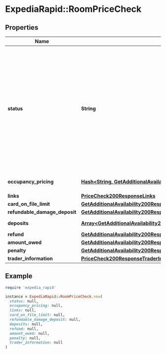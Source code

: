# ExpediaRapid::RoomPriceCheck

## Properties

| Name | Type | Description | Notes |
| ---- | ---- | ----------- | ----- |
| **status** | **String** | Indicates the status of the rate. If the rate is still available then available will be returned. If the rate is no longer available at that price then price_changed will be returned. If the rate is no longer available at all then sold_out will be returned. | [optional] |
| **occupancy_pricing** | [**Hash&lt;String, GetAdditionalAvailability200ResponseInnerRoomsInnerRatesInnerOccupancyPricingValue&gt;**](GetAdditionalAvailability200ResponseInnerRoomsInnerRatesInnerOccupancyPricingValue.md) | A map of room information by occupancy. | [optional] |
| **links** | [**PriceCheck200ResponseLinks**](PriceCheck200ResponseLinks.md) |  | [optional] |
| **card_on_file_limit** | [**GetAdditionalAvailability200ResponseInnerRoomsInnerRatesInnerOccupancyPricingValueTotalsInclusiveBillableCurrency**](GetAdditionalAvailability200ResponseInnerRoomsInnerRatesInnerOccupancyPricingValueTotalsInclusiveBillableCurrency.md) |  | [optional] |
| **refundable_damage_deposit** | [**GetAdditionalAvailability200ResponseInnerRoomsInnerRatesInnerOccupancyPricingValueTotalsInclusiveBillableCurrency**](GetAdditionalAvailability200ResponseInnerRoomsInnerRatesInnerOccupancyPricingValueTotalsInclusiveBillableCurrency.md) |  | [optional] |
| **deposits** | [**Array&lt;GetAdditionalAvailability200ResponseInnerRoomsInnerRatesInnerDepositsInner&gt;**](GetAdditionalAvailability200ResponseInnerRoomsInnerRatesInnerDepositsInner.md) | Array of deposits. | [optional] |
| **refund** | [**GetAdditionalAvailability200ResponseInnerRoomsInnerRatesInnerOccupancyPricingValueTotalsInclusive**](GetAdditionalAvailability200ResponseInnerRoomsInnerRatesInnerOccupancyPricingValueTotalsInclusive.md) |  | [optional] |
| **amount_owed** | [**GetAdditionalAvailability200ResponseInnerRoomsInnerRatesInnerOccupancyPricingValueTotalsInclusive**](GetAdditionalAvailability200ResponseInnerRoomsInnerRatesInnerOccupancyPricingValueTotalsInclusive.md) |  | [optional] |
| **penalty** | [**GetAdditionalAvailability200ResponseInnerRoomsInnerRatesInnerOccupancyPricingValueTotalsInclusive**](GetAdditionalAvailability200ResponseInnerRoomsInnerRatesInnerOccupancyPricingValueTotalsInclusive.md) |  | [optional] |
| **trader_information** | [**PriceCheck200ResponseTraderInformation**](PriceCheck200ResponseTraderInformation.md) |  | [optional] |

## Example

```ruby
require 'expedia_rapid'

instance = ExpediaRapid::RoomPriceCheck.new(
  status: null,
  occupancy_pricing: null,
  links: null,
  card_on_file_limit: null,
  refundable_damage_deposit: null,
  deposits: null,
  refund: null,
  amount_owed: null,
  penalty: null,
  trader_information: null
)
```

